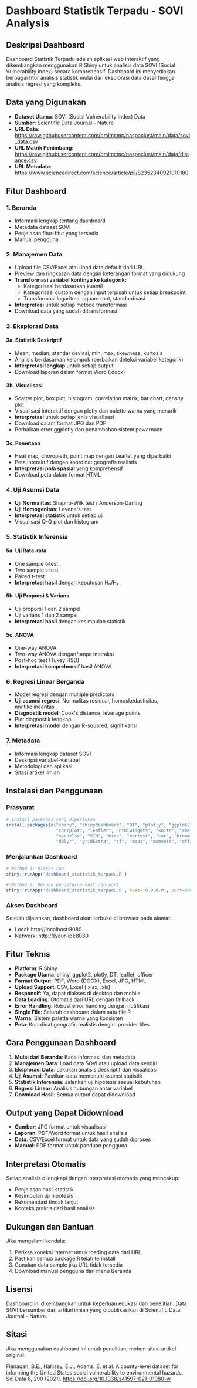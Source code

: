 # Dashboard Statistik Terpadu - SOVI Analysis

## Deskripsi Dashboard

Dashboard Statistik Terpadu adalah aplikasi web interaktif yang dikembangkan menggunakan R Shiny untuk analisis data SOVI (Social Vulnerability Index) secara komprehensif. Dashboard ini menyediakan berbagai fitur analisis statistik mulai dari eksplorasi data dasar hingga analisis regresi yang kompleks.

## Data yang Digunakan

- **Dataset Utama**: SOVI (Social Vulnerability Index) Data
- **Sumber**: Scientific Data Journal - Nature
- **URL Data**: https://raw.githubusercontent.com/bmlmcmc/naspaclust/main/data/sovi_data.csv
- **URL Matrik Penimbang**: https://raw.githubusercontent.com/bmlmcmc/naspaclust/main/data/distance.csv
- **URL Metadata**: https://www.sciencedirect.com/science/article/pii/S2352340921010180

## Fitur Dashboard

### 1. Beranda
- Informasi lengkap tentang dashboard
- Metadata dataset SOVI
- Penjelasan fitur-fitur yang tersedia
- Manual pengguna

### 2. Manajemen Data
- Upload file CSV/Excel atau load data default dari URL
- Preview dan ringkasan data dengan keterangan format yang didukung
- **Transformasi variabel kontinyu ke kategorik:**
  - Kategorisasi berdasarkan kuantil
  - Kategorisasi custom dengan input terpisah untuk setiap breakpoint
  - Transformasi logaritma, square root, standardisasi
- **Interpretasi** untuk setiap metode transformasi
- Download data yang sudah ditransformasi

### 3. Eksplorasi Data

#### 3a. Statistik Deskriptif
- Mean, median, standar deviasi, min, max, skewness, kurtosis
- Analisis berdasarkan kelompok (perbaikan deteksi variabel kategorik)
- **Interpretasi lengkap** untuk setiap output
- Download laporan dalam format Word (.docx)

#### 3b. Visualisasi
- Scatter plot, box plot, histogram, correlation matrix, bar chart, density plot
- Visualisasi interaktif dengan plotly dan palette warna yang menarik
- **Interpretasi** untuk setiap jenis visualisasi
- Download dalam format JPG dan PDF
- Perbaikan error ggplotly dan penambahan sistem pewarnaan

#### 3c. Pemetaan
- Heat map, choropleth, point map dengan Leaflet yang diperbaiki
- Peta interaktif dengan koordinat geografis realistis
- **Interpretasi pola spasial** yang komprehensif
- Download peta dalam format HTML

### 4. Uji Asumsi Data
- **Uji Normalitas**: Shapiro-Wilk test / Anderson-Darling
- **Uji Homogenitas**: Levene's test
- **Interpretasi statistik** untuk setiap uji
- Visualisasi Q-Q plot dan histogram

### 5. Statistik Inferensia

#### 5a. Uji Rata-rata
- One sample t-test
- Two sample t-test
- Paired t-test
- **Interpretasi hasil** dengan keputusan H₀/H₁

#### 5b. Uji Proporsi & Varians
- Uji proporsi 1 dan 2 sampel
- Uji varians 1 dan 2 sampel
- **Interpretasi hasil** dengan kesimpulan statistik

#### 5c. ANOVA
- One-way ANOVA
- Two-way ANOVA dengan/tanpa interaksi
- Post-hoc test (Tukey HSD)
- **Interpretasi komprehensif** hasil ANOVA

### 6. Regresi Linear Berganda
- Model regresi dengan multiple predictors
- **Uji asumsi regresi**: Normalitas residual, homoskedastisitas, multikolinearitas
- **Diagnostik model**: Cook's distance, leverage points
- Plot diagnostik lengkap
- **Interpretasi model** dengan R-squared, signifikansi

### 7. Metadata
- Informasi lengkap dataset SOVI
- Deskripsi variabel-variabel
- Metodologi dan aplikasi
- Sitasi artikel ilmiah

## Instalasi dan Penggunaan

### Prasyarat
```r
# Install packages yang diperlukan
install.packages(c("shiny", "shinydashboard", "DT", "plotly", "ggplot2", 
                   "corrplot", "leaflet", "htmlwidgets", "knitr", "rmarkdown", 
                   "openxlsx", "VIM", "mice", "nortest", "car", "broom", 
                   "dplyr", "gridExtra", "sf", "maps", "moments", "officer"))
```

### Menjalankan Dashboard
```r
# Method 1: Direct run
shiny::runApp('dashboard_statistik_terpadu.R')

# Method 2: Dengan pengaturan host dan port
shiny::runApp('dashboard_statistik_terpadu.R', host='0.0.0.0', port=8080)
```

### Akses Dashboard
Setelah dijalankan, dashboard akan terbuka di browser pada alamat:
- Local: http://localhost:8080
- Network: http://[your-ip]:8080

## Fitur Teknis

- **Platform**: R Shiny
- **Package Utama**: shiny, ggplot2, plotly, DT, leaflet, officer
- **Format Output**: PDF, Word (DOCX), Excel, JPG, HTML
- **Upload Support**: CSV, Excel (.xlsx, .xls)
- **Responsif**: Ya, dapat diakses di desktop dan mobile
- **Data Loading**: Otomatis dari URL dengan fallback
- **Error Handling**: Robust error handling dengan notifikasi
- **Single File**: Seluruh dashboard dalam satu file R
- **Warna**: Sistem palette warna yang konsisten
- **Peta**: Koordinat geografis realistis dengan provider tiles

## Cara Penggunaan Dashboard

1. **Mulai dari Beranda**: Baca informasi dan metadata
2. **Manajemen Data**: Load data SOVI atau upload data sendiri
3. **Eksplorasi Data**: Lakukan analisis deskriptif dan visualisasi
4. **Uji Asumsi**: Pastikan data memenuhi asumsi statistik
5. **Statistik Inferensia**: Jalankan uji hipotesis sesuai kebutuhan
6. **Regresi Linear**: Analisis hubungan antar variabel
7. **Download Hasil**: Semua output dapat didownload

## Output yang Dapat Didownload

- **Gambar**: JPG format untuk visualisasi
- **Laporan**: PDF/Word format untuk hasil analisis
- **Data**: CSV/Excel format untuk data yang sudah diproses
- **Manual**: PDF format untuk panduan pengguna

## Interpretasi Otomatis

Setiap analisis dilengkapi dengan interpretasi otomatis yang mencakup:
- Penjelasan hasil statistik
- Kesimpulan uji hipotesis
- Rekomendasi tindak lanjut
- Konteks praktis dari hasil analisis

## Dukungan dan Bantuan

Jika mengalami kendala:
1. Periksa koneksi internet untuk loading data dari URL
2. Pastikan semua package R telah terinstall
3. Gunakan data sample jika URL tidak tersedia
4. Download manual pengguna dari menu Beranda

## Lisensi

Dashboard ini dikembangkan untuk keperluan edukasi dan penelitian. Data SOVI bersumber dari artikel ilmiah yang dipublikasikan di Scientific Data Journal - Nature.

## Sitasi

Jika menggunakan dashboard ini untuk penelitian, mohon sitasi artikel original:

Flanagan, B.E., Hallisey, E.J., Adams, E. et al. A county-level dataset for informing the United States social vulnerability to environmental hazards. Sci Data 8, 290 (2021). https://doi.org/10.1038/s41597-021-01080-w